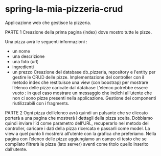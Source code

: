 # spring-la-mia-pizzeria-crud
Applicazione web che gestisce la pizzeria.

PARTE 1
Creazione della prima pagina (index) dove mostro tutte le pizze.

Una pizza avrà le seguenti informazioni :
- un nome
- una descrizione
- una foto (url)
- ingredienti
- un prezzo
Creazione del database db_pizzeria, repository e l'entity per gestire le CRUD delle pizze.
Implementazione del controller con il metodo index che restituisce una view (con boostrap) per mostrare l’elenco delle pizze caricate dal database 
L’elenco potrebbe essere vuoto : in quel caso mostrare un messaggio che indichi all’utente che non ci sono pizze presenti nella applicazione.
Gestione  dei componenti riutilizzabili con i fragments.

PARTE 2
Ogni pizza dell’elenco avrà quindi un pulsante che se cliccato porterà a una pagina che mostrerà i dettagli della pizza scelta.
Dobbiamo quindi inviare l’id come parametro dell’URL, recuperarlo nel metodo del controller, caricare i dati della pizza ricercata e passarli come model.
La view a quel punto li mostrerà all’utente con la grafica che preferiamo.
Nella pagina con l’elenco delle pizze aggiungiamo un campo di testo che se compilato filtrerà le pizze (lato server) aventi come titolo quello inserito dall’utente.
